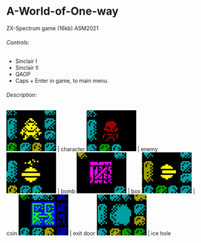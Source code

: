 # A-World-of-One-way
 ZX-Spectrum game (16kb) ASM2021

 ###### Controls:
 * Sinclair I
 * Sinclair II
 * QAOP
 * Caps + Enter in game, to main menu.

 ###### Description:
 ![GitHub Logo](/sprites/gif/hero.gif) | character
 ![GitHub Logo](/sprites/gif/enemy.gif) | enemy
 ![GitHub Logo](/sprites/gif/bomb.gif) | bomb
 ![GitHub Logo](/sprites/gif/box.gif) | box
 ![GitHub Logo](/sprites/gif/coin.gif) | coin
 ![GitHub Logo](/sprites/gif/exit.gif) | exit door
 ![GitHub Logo](/sprites/gif/iceHole.gif) | ice hole



